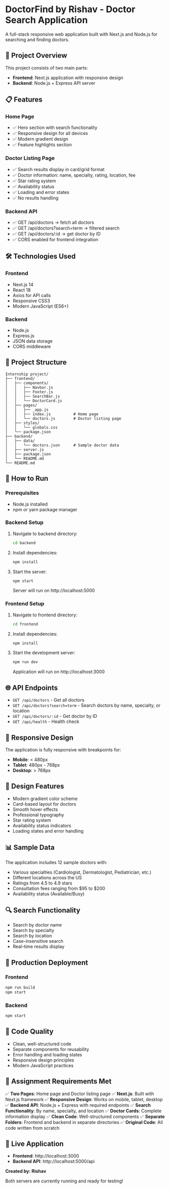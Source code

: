 # DoctorFind by Rishav - Doctor Search Application

A full-stack responsive web application built with Next.js and Node.js for searching and finding doctors.

## 🚀 Project Overview

This project consists of two main parts:
- **Frontend**: Next.js application with responsive design
- **Backend**: Node.js + Express API server

## 📋 Features

### Home Page
- ✅ Hero section with search functionality
- ✅ Responsive design for all devices
- ✅ Modern gradient design
- ✅ Feature highlights section

### Doctor Listing Page
- ✅ Search results display in card/grid format
- ✅ Doctor information: name, specialty, rating, location, fee
- ✅ Star rating system
- ✅ Availability status
- ✅ Loading and error states
- ✅ No results handling

### Backend API
- ✅ GET /api/doctors → fetch all doctors
- ✅ GET /api/doctors?search=term → filtered search
- ✅ GET /api/doctors/:id → get doctor by ID
- ✅ CORS enabled for frontend integration

## 🛠️ Technologies Used

### Frontend
- Next.js 14
- React 18
- Axios for API calls
- Responsive CSS3
- Modern JavaScript (ES6+)

### Backend
- Node.js
- Express.js
- JSON data storage
- CORS middleware

## 📁 Project Structure

```
Internship project/
├── frontend/
│   ├── components/
│   │   ├── Navbar.js
│   │   ├── Footer.js
│   │   ├── SearchBar.js
│   │   └── DoctorCard.js
│   ├── pages/
│   │   ├── _app.js
│   │   ├── index.js          # Home page
│   │   └── doctors.js        # Doctor listing page
│   ├── styles/
│   │   └── globals.css
│   └── package.json
├── backend/
│   ├── data/
│   │   └── doctors.json      # Sample doctor data
│   ├── server.js
│   ├── package.json
│   └── README.md
└── README.md
```

## 🚀 How to Run

### Prerequisites
- Node.js installed
- npm or yarn package manager

### Backend Setup
1. Navigate to backend directory:
   ```bash
   cd backend
   ```

2. Install dependencies:
   ```bash
   npm install
   ```

3. Start the server:
   ```bash
   npm start
   ```
   Server will run on http://localhost:5000

### Frontend Setup
1. Navigate to frontend directory:
   ```bash
   cd frontend
   ```

2. Install dependencies:
   ```bash
   npm install
   ```

3. Start the development server:
   ```bash
   npm run dev
   ```
   Application will run on http://localhost:3000

## 🌐 API Endpoints

- `GET /api/doctors` - Get all doctors
- `GET /api/doctors?search=term` - Search doctors by name, specialty, or location
- `GET /api/doctors/:id` - Get doctor by ID
- `GET /api/health` - Health check

## 📱 Responsive Design

The application is fully responsive with breakpoints for:
- **Mobile**: < 480px
- **Tablet**: 480px - 768px
- **Desktop**: > 768px

## 🎨 Design Features

- Modern gradient color scheme
- Card-based layout for doctors
- Smooth hover effects
- Professional typography
- Star rating system
- Availability status indicators
- Loading states and error handling

## 📊 Sample Data

The application includes 12 sample doctors with:
- Various specialties (Cardiologist, Dermatologist, Pediatrician, etc.)
- Different locations across the US
- Ratings from 4.5 to 4.9 stars
- Consultation fees ranging from $95 to $200
- Availability status (Available/Busy)

## 🔍 Search Functionality

- Search by doctor name
- Search by specialty
- Search by location
- Case-insensitive search
- Real-time results display

## 🚀 Production Deployment

### Frontend
```bash
npm run build
npm start
```

### Backend
```bash
npm start
```

## 📝 Code Quality

- Clean, well-structured code
- Separate components for reusability
- Error handling and loading states
- Responsive design principles
- Modern JavaScript practices

## 🎯 Assignment Requirements Met

✅ **Two Pages**: Home page and Doctor listing page
✅ **Next.js**: Built with Next.js framework
✅ **Responsive Design**: Works on mobile, tablet, desktop
✅ **Backend API**: Node.js + Express with required endpoints
✅ **Search Functionality**: By name, specialty, and location
✅ **Doctor Cards**: Complete information display
✅ **Clean Code**: Well-structured components
✅ **Separate Folders**: Frontend and backend in separate directories
✅ **Original Code**: All code written from scratch

## 🔗 Live Application

- **Frontend**: http://localhost:3000
- **Backend API**: http://localhost:5000/api

**Created by: Rishav**

Both servers are currently running and ready for testing!
